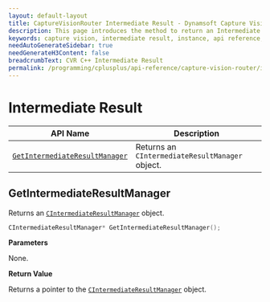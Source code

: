 ```yaml
---
layout: default-layout
title: CaptureVisionRouter Intermediate Result - Dynamsoft Capture Vision C++ Edition API
description: This page introduces the method to return an Intermediate Result Manager. An API of the CCaptureVisionRouter class of Dynamsoft Capture Vision C++ Edition.
keywords: capture vision, intermediate result, instance, api reference, C++
needAutoGenerateSidebar: true
needGenerateH3Content: false
breadcrumbText: CVR C++ Intermediate Result
permalink: /programming/cplusplus/api-reference/capture-vision-router/intermediate-result.html
---
```


# Intermediate Result

| API Name                                                      | Description                                               |
| ------------------------------------------------------------- | --------------------------------------------------------- |
| [`GetIntermediateResultManager`](#getintermediateresultmanager) | Returns an `CIntermediateResultManager` object.           |

## GetIntermediateResultManager

Returns an [`CIntermediateResultManager`](../core/intermediate-results/intermediate-result-manager.md) object.

```cpp
CIntermediateResultManager* GetIntermediateResultManager();
```

**Parameters**

None.

**Return Value**

Returns a pointer to the [`CIntermediateResultManager`](../core/intermediate-results/intermediate-result-manager.md) object.
